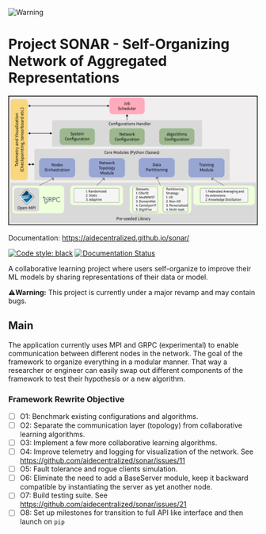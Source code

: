 ![Warning](https://img.shields.io/badge/Warning-This%20project%20is%20in%20beta-yellow)

# Project SONAR - Self-Organizing Network of Aggregated Representations

![Architecture Diagram](https://github.com/aidecentralized/sonar/blob/main/docs/arch.png)

Documentation: https://aidecentralized.github.io/sonar/

[![Code style: black](https://img.shields.io/badge/code%20style-black-000000.svg)](https://github.com/psf/black)
[![Documentation Status](https://readthedocs.org/projects/markdown-guide/badge/?version=latest)](https://aidecentralized.github.io/sonar/)

A collaborative learning project where users self-organize to improve their ML models by sharing representations of their data or model.

⚠️**Warning:** This project is currently under a major revamp and may contain bugs.

## Main
The application currently uses MPI and GRPC (experimental) to enable communication between different nodes in the network. The goal of the framework to organize everything in a modular manner. That way a researcher or engineer can easily swap out different components of the framework to test their hypothesis or a new algorithm.

### Framework Rewrite Objective
- [ ] O1: Benchmark existing configurations and algorithms.
- [ ] O2: Separate the communication layer (topology) from collaborative learning algorithms.
- [ ] O3: Implement a few more collaborative learning algorithms.
- [ ] O4: Improve telemetry and logging for visualization of the network. See https://github.com/aidecentralized/sonar/issues/11
- [ ] O5: Fault tolerance and rogue clients simulation.
- [ ] O6: Eliminate the need to add a BaseServer module, keep it backward compatible by instantiating the server as yet another node.
- [ ] O7: Build testing suite. See https://github.com/aidecentralized/sonar/issues/21
- [ ] O8: Set up milestones for transition to full API like interface and then launch on `pip`
